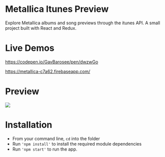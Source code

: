 # Metallica Itunes Preview

Explore Metallica albums and song previews through the itunes API. A small project built with React and Redux.

# Live Demos
https://codepen.io/GavBarosee/pen/dwzwGo

https://metallica-c7a62.firebaseapp.com/

# Preview

![](met3.gif)

# Installation 

- From your command line, ```cd``` into the folder
- Run ```'npm install'``` to install the required module dependencies
- Run ```'npm start'``` to run the app.


